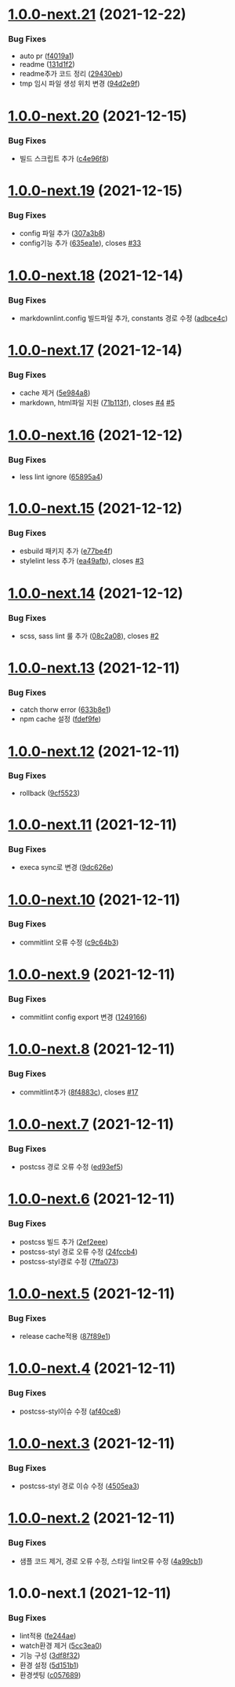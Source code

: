 # [1.0.0-next.21](https://github.com/jl917/checker/compare/v1.0.0-next.20...v1.0.0-next.21) (2021-12-22)


### Bug Fixes

* auto pr ([f4019a1](https://github.com/jl917/checker/commit/f4019a17a0731d0fe5aa21200844a1e312eabc2d))
* readme ([131d1f2](https://github.com/jl917/checker/commit/131d1f25343764b373d1bb34c47707af44a044fc))
* readme추가 코드 정리 ([29430eb](https://github.com/jl917/checker/commit/29430eb903f74c8f1ead9738e2c4c649940f0b88))
* tmp 임시 파일 생성 위치 변경 ([94d2e9f](https://github.com/jl917/checker/commit/94d2e9fd45e6e6c07082eebd3303eedf8d1f670f))

# [1.0.0-next.20](https://github.com/jl917/checker/compare/v1.0.0-next.19...v1.0.0-next.20) (2021-12-15)


### Bug Fixes

* 빌드 스크립트 추가 ([c4e96f8](https://github.com/jl917/checker/commit/c4e96f87cb201a6e0767203506c2bcb2b4313b80))

# [1.0.0-next.19](https://github.com/jl917/checker/compare/v1.0.0-next.18...v1.0.0-next.19) (2021-12-15)


### Bug Fixes

* config 파일 추가 ([307a3b8](https://github.com/jl917/checker/commit/307a3b804f225bf7a2d8023d2400b61677fbab1d))
* config기능 추가 ([635ea1e](https://github.com/jl917/checker/commit/635ea1ec516ad68e90fed412732d159ef26abac4)), closes [#33](https://github.com/jl917/checker/issues/33)

# [1.0.0-next.18](https://github.com/jl917/checker/compare/v1.0.0-next.17...v1.0.0-next.18) (2021-12-14)


### Bug Fixes

* markdownlint.config 빌드파일 추가, constants  경로 수정 ([adbce4c](https://github.com/jl917/checker/commit/adbce4c0d4deef2de5bf4c5e2c758be5330135af))

# [1.0.0-next.17](https://github.com/jl917/checker/compare/v1.0.0-next.16...v1.0.0-next.17) (2021-12-14)


### Bug Fixes

* cache 제거 ([5e984a8](https://github.com/jl917/checker/commit/5e984a836a710d4bd247c269aaa2ae6ad6a68f69))
* markdown, html파일 지원 ([71b113f](https://github.com/jl917/checker/commit/71b113fb0143342ffe08e8563ad2c6c8690a51aa)), closes [#4](https://github.com/jl917/checker/issues/4) [#5](https://github.com/jl917/checker/issues/5)

# [1.0.0-next.16](https://github.com/jl917/checker/compare/v1.0.0-next.15...v1.0.0-next.16) (2021-12-12)


### Bug Fixes

* less lint ignore ([65895a4](https://github.com/jl917/checker/commit/65895a441006eb886a0d391795b93eb29618569a))

# [1.0.0-next.15](https://github.com/jl917/checker/compare/v1.0.0-next.14...v1.0.0-next.15) (2021-12-12)


### Bug Fixes

* esbuild 패키지 추가 ([e77be4f](https://github.com/jl917/checker/commit/e77be4f6e7f29b8eeec0f86888e23b1e32951dd2))
* stylelint less 추가 ([ea49afb](https://github.com/jl917/checker/commit/ea49afbe8e2e30c995dbdbdc04c2844fb4a50d5c)), closes [#3](https://github.com/jl917/checker/issues/3)

# [1.0.0-next.14](https://github.com/jl917/checker/compare/v1.0.0-next.13...v1.0.0-next.14) (2021-12-12)


### Bug Fixes

* scss, sass lint 룰 추가 ([08c2a08](https://github.com/jl917/checker/commit/08c2a08cc98c813a9d67adeb7267d0279faec77f)), closes [#2](https://github.com/jl917/checker/issues/2)

# [1.0.0-next.13](https://github.com/jl917/checker/compare/v1.0.0-next.12...v1.0.0-next.13) (2021-12-11)


### Bug Fixes

* catch thorw error ([633b8e1](https://github.com/jl917/checker/commit/633b8e192c262d730322b710bef671d0521614f4))
* npm cache 설정 ([fdef9fe](https://github.com/jl917/checker/commit/fdef9fef47410f4f460e06d3577e8e2009c0f085))

# [1.0.0-next.12](https://github.com/jl917/checker/compare/v1.0.0-next.11...v1.0.0-next.12) (2021-12-11)


### Bug Fixes

* rollback ([9cf5523](https://github.com/jl917/checker/commit/9cf5523190bda0bf8d90bb4eac9f5ecd2d07e0ca))

# [1.0.0-next.11](https://github.com/jl917/checker/compare/v1.0.0-next.10...v1.0.0-next.11) (2021-12-11)


### Bug Fixes

* execa sync로 변경 ([9dc626e](https://github.com/jl917/checker/commit/9dc626ef9bd3f4657848ad36cf7e2d54708b37a1))

# [1.0.0-next.10](https://github.com/jl917/checker/compare/v1.0.0-next.9...v1.0.0-next.10) (2021-12-11)


### Bug Fixes

* commitlint 오류 수정 ([c9c64b3](https://github.com/jl917/checker/commit/c9c64b39ff98c6e4a8c2296ba8a2c275af6b399c))

# [1.0.0-next.9](https://github.com/jl917/checker/compare/v1.0.0-next.8...v1.0.0-next.9) (2021-12-11)


### Bug Fixes

* commitlint config export 변경 ([1249166](https://github.com/jl917/checker/commit/1249166f1032a5421a953974edc01aefc46ab105))

# [1.0.0-next.8](https://github.com/jl917/checker/compare/v1.0.0-next.7...v1.0.0-next.8) (2021-12-11)


### Bug Fixes

* commitlint추가 ([8f4883c](https://github.com/jl917/checker/commit/8f4883c63c7c46a384dc2d98f584b2ace7020bb8)), closes [#17](https://github.com/jl917/checker/issues/17)

# [1.0.0-next.7](https://github.com/jl917/checker/compare/v1.0.0-next.6...v1.0.0-next.7) (2021-12-11)


### Bug Fixes

* postcss 경로 오류 수정 ([ed93ef5](https://github.com/jl917/checker/commit/ed93ef563a1b06d01a1ff55bcc4aaa4c45c6a7d8))

# [1.0.0-next.6](https://github.com/jl917/checker/compare/v1.0.0-next.5...v1.0.0-next.6) (2021-12-11)


### Bug Fixes

* postcss 빌드 추가 ([2ef2eee](https://github.com/jl917/checker/commit/2ef2eee8671ff6d48fd54145e4406054216c05ff))
* postcss-styl 경로 오류 수정 ([24fccb4](https://github.com/jl917/checker/commit/24fccb49713feecb589fe11d45a742f3f57afd58))
* postcss-styl경로 수정 ([7ffa073](https://github.com/jl917/checker/commit/7ffa073c020115f46668831184742035a732669d))

# [1.0.0-next.5](https://github.com/jl917/checker/compare/v1.0.0-next.4...v1.0.0-next.5) (2021-12-11)


### Bug Fixes

* release cache적용 ([87f89e1](https://github.com/jl917/checker/commit/87f89e1b44d73522a3ecb75c9f9452125d94376f))

# [1.0.0-next.4](https://github.com/jl917/checker/compare/v1.0.0-next.3...v1.0.0-next.4) (2021-12-11)


### Bug Fixes

* postcss-styl이슈 수정 ([af40ce8](https://github.com/jl917/checker/commit/af40ce8f9de504ea7b0abf084746c0b91d37f565))

# [1.0.0-next.3](https://github.com/jl917/checker/compare/v1.0.0-next.2...v1.0.0-next.3) (2021-12-11)


### Bug Fixes

* postcss-styl 경로 이슈 수정 ([4505ea3](https://github.com/jl917/checker/commit/4505ea33f77b85c18cce47e3e6b8c34da9abfbce))

# [1.0.0-next.2](https://github.com/jl917/checker/compare/v1.0.0-next.1...v1.0.0-next.2) (2021-12-11)


### Bug Fixes

* 샘플 코드 제거, 경로 오류 수정, 스타일 lint오류 수정 ([4a99cb1](https://github.com/jl917/checker/commit/4a99cb14e95ee293c82e8d01d0d97f6d4413c0a4))

# 1.0.0-next.1 (2021-12-11)


### Bug Fixes

* lint적용 ([fe244ae](https://github.com/jl917/checker/commit/fe244aedf0b73bc6e18aaecf54529d148dcc5002))
* watch환경 제거 ([5cc3ea0](https://github.com/jl917/checker/commit/5cc3ea09fcf25a67effad8c43d6023afb46c4f3b))
* 기능 구성 ([3df8f32](https://github.com/jl917/checker/commit/3df8f321a5523e876dd5a46a9d41864d528d6ded))
* 환경 설정 ([5d151b1](https://github.com/jl917/checker/commit/5d151b120a2d94282cc79070598b55172ea1f559))
* 환경셋팅 ([c057689](https://github.com/jl917/checker/commit/c0576894f2961e9df26e4fab32484abe39792493))
